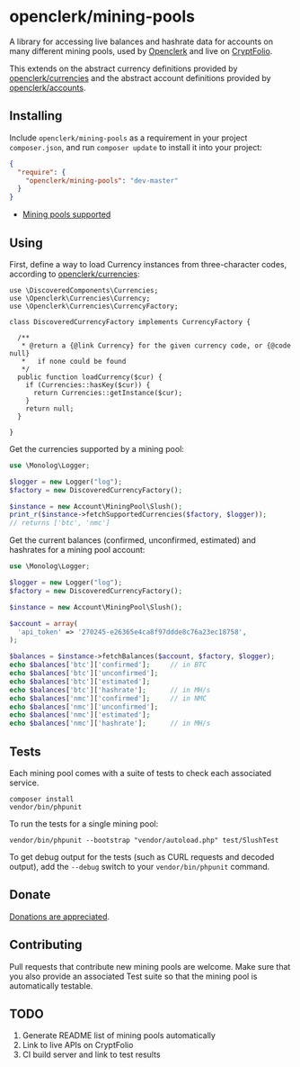 openclerk/mining-pools
======================

A library for accessing live balances and hashrate data for accounts on many different mining pools,
used by [Openclerk](http://openclerk.org) and live on [CryptFolio](https://cryptfolio.com).

This extends on the abstract currency definitions provided by
[openclerk/currencies](https://github.com/openclerk/currencies)
and the abstract account definitions provided by
[openclerk/accounts](https://github.com/openclerk/accounts).

## Installing

Include `openclerk/mining-pools` as a requirement in your project `composer.json`,
and run `composer update` to install it into your project:

```json
{
  "require": {
    "openclerk/mining-pools": "dev-master"
  }
}
```

* [Mining pools supported](https://github.com/openclerk/mining-pools/tree/master/src)

## Using

First, define a way to load Currency instances from three-character codes, according to [openclerk/currencies](https://github.com/openclerk/currencies):

```
use \DiscoveredComponents\Currencies;
use \Openclerk\Currencies\Currency;
use \Openclerk\Currencies\CurrencyFactory;

class DiscoveredCurrencyFactory implements CurrencyFactory {

  /**
   * @return a {@link Currency} for the given currency code, or {@code null}
   *   if none could be found
   */
  public function loadCurrency($cur) {
    if (Currencies::hasKey($cur)) {
      return Currencies::getInstance($cur);
    }
    return null;
  }

}
```

Get the currencies supported by a mining pool:

```php
use \Monolog\Logger;

$logger = new Logger("log");
$factory = new DiscoveredCurrencyFactory();

$instance = new Account\MiningPool\Slush();
print_r($instance->fetchSupportedCurrencies($factory, $logger));
// returns ['btc', 'nmc']
```

Get the current balances (confirmed, unconfirmed, estimated) and hashrates for a mining pool account:

```php
use \Monolog\Logger;

$logger = new Logger("log");
$factory = new DiscoveredCurrencyFactory();

$instance = new Account\MiningPool\Slush();

$account = array(
  'api_token' => '270245-e26365e4ca8f97ddde8c76a23ec18758',
);

$balances = $instance->fetchBalances($account, $factory, $logger);
echo $balances['btc']['confirmed'];     // in BTC
echo $balances['btc']['unconfirmed'];
echo $balances['btc']['estimated'];
echo $balances['btc']['hashrate'];      // in MH/s
echo $balances['nmc']['confirmed'];     // in NMC
echo $balances['nmc']['unconfirmed'];
echo $balances['nmc']['estimated'];
echo $balances['nmc']['hashrate'];      // in MH/s
```

## Tests

Each mining pool comes with a suite of tests to check each associated service.

```
composer install
vendor/bin/phpunit
```

To run the tests for a single mining pool:

```
vendor/bin/phpunit --bootstrap "vendor/autoload.php" test/SlushTest
```

To get debug output for the tests (such as CURL requests and decoded output),
add the `--debug` switch to your `vendor/bin/phpunit` command.

## Donate

[Donations are appreciated](https://code.google.com/p/openclerk/wiki/Donating).

## Contributing

Pull requests that contribute new mining pools are welcome.
Make sure that you also provide an associated Test suite so that the mining pool is automatically testable.

## TODO

1. Generate README list of mining pools automatically
1. Link to live APIs on CryptFolio
1. CI build server and link to test results
